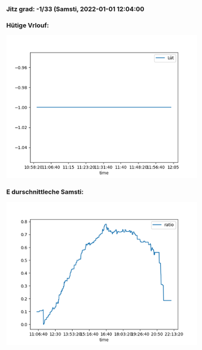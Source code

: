 ### Jitz grad: -1/33 (Samsti, 2022-01-01 12:04:00

### Hütige Vrlouf:
![Graph](Today.png)

### E durschnittleche Samsti:
![Graph](Samsti.png)